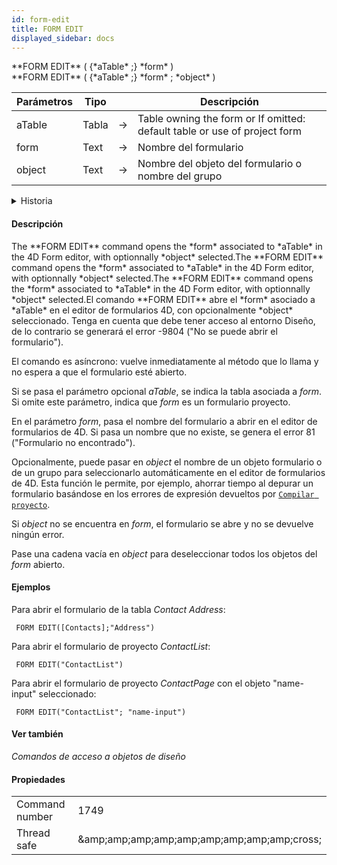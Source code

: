 ```yaml
---
id: form-edit
title: FORM EDIT
displayed_sidebar: docs
---
```


<!--REF #_command_.FORM EDIT.Syntax-->**FORM EDIT** ( {*aTable* ;} *form* )<br/>**FORM EDIT** ( {*aTable* ;} *form* ; *object* )<!-- END REF-->

<!--REF #_command_.FORM EDIT.Params-->

| Parámetros | Tipo  |                             | Descripción                                                                               |
| ---------- | ----- | --------------------------- | ----------------------------------------------------------------------------------------- |
| aTable     | Tabla | &#8594; | Table owning the form or If omitted: default table or use of project form |
| form       | Text  | &#8594; | Nombre del formulario                                                                     |
| object     | Text  | &#8594; | Nombre del objeto del formulario o nombre del grupo                                       |

<!-- END REF-->

<details><summary>Historia</summary>

| Lanzamiento | Modificaciones                 |
| ----------- | ------------------------------ |
| 20 R8       | Soporte del parámetro *object* |

</details>

#### Descripción

<!--REF #_command_.FORM EDIT.Summary-->The **FORM EDIT** command opens the *form* associated to *aTable* in the 4D Form editor, with optionnally *object* selected.<!-- END REF-->The **FORM EDIT** command opens the *form* associated to *aTable* in the 4D Form editor, with optionnally *object* selected.The **FORM EDIT** command opens the *form* associated to *aTable* in the 4D Form editor, with optionnally *object* selected.El comando **FORM EDIT** abre el *form* asociado a *aTable* en el editor de formularios 4D, con opcionalmente *object* seleccionado. Tenga en cuenta que debe tener acceso al entorno Diseño, de lo contrario se generará el error -9804 ("No se puede abrir el formulario").

El comando es asíncrono: vuelve inmediatamente al método que lo llama y no espera a que el formulario esté abierto.

Si se pasa el parámetro opcional *aTable*, se indica la tabla asociada a *form*. Si omite este parámetro, indica que *form* es un formulario proyecto.

En el parámetro *form*, pasa el nombre del formulario a abrir en el editor de formularios de 4D. Si pasa un nombre que no existe, se genera el error 81 ("Formulario no encontrado").

Opcionalmente, puede pasar en *object* el nombre de un objeto formulario o de un grupo para seleccionarlo automáticamente en el editor de formularios de 4D. Esta función le permite, por ejemplo, ahorrar tiempo al depurar un formulario basándose en los errores de expresión devueltos por [`Compilar proyecto`](compile-project.md).

Si *object* no se encuentra en *form*, el formulario se abre y no se devuelve ningún error.

Pase una cadena vacía en *object* para deseleccionar todos los objetos del *form* abierto.

#### Ejemplos

Para abrir el formulario de la tabla *Contact* *Address*:

```4d
 FORM EDIT([Contacts];"Address")
```

Para abrir el formulario de proyecto *ContactList*:

```4d
 FORM EDIT("ContactList")
```

Para abrir el formulario de proyecto *ContactPage* con el objeto "name-input" seleccionado:

```4d
 FORM EDIT("ContactList"; "name-input")
```

#### Ver también

*Comandos de acceso a objetos de diseño*

#### Propiedades

|                |                                                                     |
| -------------- | ------------------------------------------------------------------- |
| Command number | 1749                                                                |
| Thread safe    | &amp;amp;amp;amp;amp;amp;amp;amp;amp;amp;cross; |
